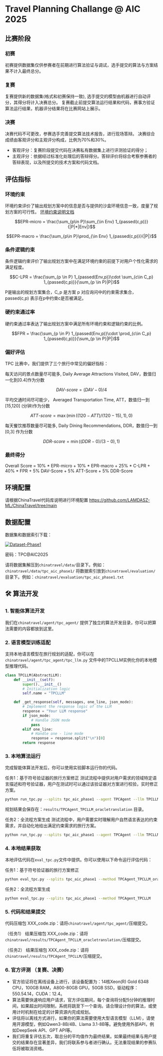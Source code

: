 # Travel Planning Challange @ AIC 2025

## 比赛阶段

### 初赛
初赛提供数据集仅供参赛者在前期进行算法验证与调试，选手提交的算法与方案结果不计入最终总分。

### 复赛
复赛提供新的数据集(格式和初赛保持一致), 选手提交的模型由机器进行自动评分，其得分将计入决赛总分。
复赛截止前提交算法运行结果和代码，赛事方验证算法运行结果，机器评分结果将在比赛网站上展示。

### 决赛
决赛代码不可更改，参赛选手完善提交算法技术报告，进行现场答辩。
决赛综合成绩由客观评分和主观评分构成，比例为70%和30%。
 - 客观评分：复赛阶段提交代码在决赛私有数据集上进行评测验证的得分；
 - 主观评分：依据经过标准化处理后的答辩得分。答辩评价将综合考察参赛者的答辩表现，以及所提交的技术方案和代码文档。

## 评估指标

### 环境约束
环境约束评价了输出规划方案中的信息是否与提供的沙盒环境信息一致，度量了规划方案的可行性。
[环境约束说明文档](../chinatravel/symbol_verification/readme.md)


$$EPR-micro = \frac{\sum_{p\in P}\sum_{\in Env} 1_{passed(c,p)}}{|P|*|Env|}$$


$$EPR-macro = \frac{\sum_{p\in P}\prod_{\in Env} 1_{passed(c,p)}}{|P|}$$

### 条件逻辑约束
条件逻辑约束评价了输出规划方案中在满足环境约束的前提下对用户个性化需求的满足程度。

$$C-LPR = \frac{\sum_{p \in P} 1_{passed(Env,p)}\cdot \sum_{c\in C_p} 1_{passed(c,p)}}{\sum_{p \in P}|P|}$$

P是输出的规划方案集合，C_p 是方案 p 对应询问中的约束需求集合，passed(c,p) 表示在p中约束c是否被满足。

### 硬约束通过率
硬约束通过率表达了输出规划方案中满足所有环境约束和逻辑约束的比例。

$$FPR = \frac{\sum_{p \in P} 1_{passed(Env,p)}\cdot \prod_{c\in C_p} 1_{passed(c,p)}}{\sum_{p \in P}|P|}$$

### 偏好评估
TPC 比赛中，我们提供了三个旅行中常见的偏好指标：

每天访问的景点数量尽可能多, Daily Average Attractions Visited, DAV，数值归一化到[0.4]作为分数

$$DAV\text{-}score = (DAV - 0)/4 $$


平均交通时间尽可能少， Averaged Transportation Time, ATT，数值归一到[15,120] (分钟)作为分数

$$ATT\text{-}score = \max(\min((120-ATT)/(120-15),1),0) $$


每天餐饮推荐数量尽可能多, Daily Dining Recommendations, DDR，数值归一到[0,3] 作为分数

$$DDR\text{-}score = \min((DDR - 0)/(3-0),1) $$

### 最终得分

Overall Score = 10% * EPR-micro + 10% * EPR-macro + 25% * C-LPR + 40% * FPR + 5% DAV-Score + 5% ATT-Score + 5% DDR-Score


## 环境配置
请根据ChinaTravel代码库说明进行环境配置
https://github.com/LAMDASZ-ML/ChinaTravel/tree/main


## 数据配置

数据集和数据索引下载：


[![Dataset-Phase1](https://img.shields.io/badge/Dataset-Phase1-yellow)](https://box.nju.edu.cn/d/15226dffe3c14ffba983/)

密码：TPC@AIC2025


请将数据集解压到`chinatravel/data/`目录下。例如：`chinatravel/data/tpc_aic_phase1/`
将数据索引放到`chinatravel/evaluation/`目录下。例如：`chinatravel/evaluation/tpc_aic_phase1.txt`


## 🛠️ 算法开发

### 1. 智能体算法开发

我们在`chinatravel/agent/tpc_agent/` 提供了独立的算法开发目录，你可以把算法需要的内容都放到这里。


### 2. 语言模型训练适配

支持本地语言模型在旅行规划的适配，你可以在`chinatravel/agent/tpc_agent/tpc_llm.py` 文件中的TPCLLM实例化你的本地模型推理代码。


```python
class TPCLLM(AbstractLLM):
    def __init__(self):
        super().__init__()
        # Initialization logic
        self.name = "TPCLLM"

    def _get_response(self, messages, one_line, json_mode):
        # Implement the response logic of the LLM
        response = "Your LLM response"
        if json_mode:
            # Handle JSON mode
            pass
        elif one_line:
            # Handle one - line mode
            response = response.split("\n")[0]
        return response
```

### 3. 本地算法运行
完成智能体算法开发后，你可以使用实验脚本运行你的代码。


任务1：基于符号验证器的旅行方案修正
测试流程中提供对用户需求的领域特定语言描述和符号验证器，用户在测试时可以通过该验证器对方案进行校验，实时修正方案。


```bash
python run_tpc.py --splits tpc_aic_phase1 --agent TPCAgent --llm TPCLLM --oracle_translation
```

规划结果会保存在：`results/TPCAgent_TPCLLM_oracletranslation` 目录。


任务2：全流程方案生成
测试流程中，用户需要实时理解用户自然语言表达的约束需求，并自动化地给出满足约束需求的旅行方案。

```bash
python run_tpc.py --splits tpc_aic_phase1 --agent TPCAgent --llm TPCLLM
```


### 4. 本地结果获取

本地评估代码在`eval_tpc.py`文件中提供。你可以使用以下命令运行评估代码：

任务1：基于符号验证器的旅行方案修正
```bash
python eval_tpc.py --splits tpc_aic_phase1 --method TPCAgent_TPCLLM_oracle_translation
```

任务2：全流程方案生成
```bash
python eval_tpc.py --splits tpc_aic_phase1 --method TPCAgent_TPCLLM
```

### 5. 代码和结果提交

代码压缩包 XXX_code.zip：请将`chinatravel/agent/tpc_agent/`压缩提交。

（任务1）
结果压缩包 XXX_code.zip：请将`chinatravel/results/TPCAgent_TPCLLM_oracletranslation/`压缩提交。

（任务2）
结果压缩包 XXX_code.zip：请将`chinatravel/results/TPCAgent_TPCLLM/`压缩提交。

### 6. 官方评测 （复赛、决赛）

- 官方验证将在离线设备上进行，该设备配置为：14核Xeon(R) Gold 6348 CPU，100GB RAM，A800-80GB GPU，50GB SSD，驱动程序：550.54.14，CUDA：12.4。
- 算法需要快速响应用户请求，官方评估期间，每个查询将分配5分钟的推理时间，如果超出时间限制，系统将跳至下一个查询。请合理设计你的算法，或使用计时机制在给定的计算资源内完成规划。
- 评估将以离线方式进行，如果你的算法需要使用大型语言模型（LLM），请使用开源模型，例如Qwen3-8B/4B、Llama 3.1-8B等。避免使用外部API，例如DeepSeek API、GPT API等。
- 我们将重复评估五次，取总分的平均值作为最终结果。如果最终结果与用户提交的结果存在显著差异，我们将联系参与者进行确认。无法重现结果的参赛队伍将被取消资格。

